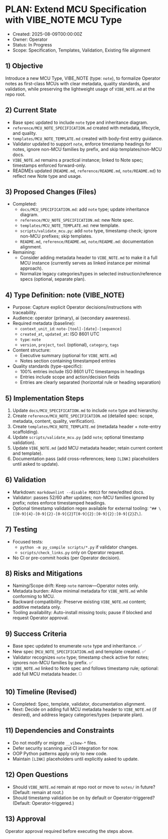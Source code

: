 # PLAN: Extend MCU Specification with VIBE_NOTE MCU Type

- Created: 2025-08-09T00:00:00Z
- Owner: Operator
- Status: In Progress
- Scope: Specification, Templates, Validation, Existing file alignment

## 1) Objective
Introduce a new MCU Type, VIBE_NOTE (type: `note`), to formalize Operator notes as first-class MCUs with clear metadata, quality standards, and validation, while preserving the lightweight usage of `VIBE_NOTE.md` at the repo root.

## 2) Current State
- Base spec updated to include `note` type and inheritance diagram.
- `reference/MCU_NOTE_SPECIFICATION.md` created with metadata, lifecycle, and quality.
- `templates/MCU_NOTE_TEMPLATE.md` created with body-first entry guidance.
- Validator updated to support `note`, enforce timestamp headings for notes, ignore non-MCU families by prefix, and skip templates/non-MCU docs.
- `VIBE_NOTE.md` remains a practical instance; linked to Note spec; timestamps enforced forward-only.
- READMEs updated (`README.md`, `reference/README.md`, `note/README.md`) to reflect new Note type and usage.

## 3) Proposed Changes (Files)
- Completed:
  - `docs/MCU_SPECIFICATION.md`: add `note` type; update inheritance diagram.
  - `reference/MCU_NOTE_SPECIFICATION.md`: new Note spec.
  - `templates/MCU_NOTE_TEMPLATE.md`: new template.
  - `scripts/validate_mcu.py`: add `note` type, timestamp check; ignore non-MCU prefixes; skip templates.
  - `README.md`, `reference/README.md`, `note/README.md`: documentation alignment.
- Remaining:
  - Consider adding metadata header to `VIBE_NOTE.md` to make it a full MCU instance (currently serves as linked instance per minimal approach).
  - Normalize legacy categories/types in selected instruction/reference specs (optional, separate plan).

## 4) Type Definition: note (VIBE_NOTE)
- Purpose: Capture explicit Operator decisions/instructions with traceability.
- Audience: operator (primary), ai (secondary awareness).
- Required metadata (baseline):
  - `context_unit_id`: `note-[tool]-[date]-[sequence]`
  - `created_at`, `updated_at`: ISO 8601 UTC
  - `type`: `note`
  - `version`, `project`, `tool` (optional), `category`, `tags`
- Content structure:
  - Executive summary (optional for `VIBE_NOTE.md`)
  - Notes section containing timestamped entries
- Quality standards (type-specific):
  - 100% entries include ISO 8601 UTC timestamps in headings
  - Entries include scope and action/decision fields
  - Entries are clearly separated (horizontal rule or heading separation)

## 5) Implementation Steps
1. Update `docs/MCU_SPECIFICATION.md` to include `note` type and hierarchy.
2. Create `reference/MCU_NOTE_SPECIFICATION.md` (detailed spec: scope, metadata, content, quality, verification).
3. Create `templates/MCU_NOTE_TEMPLATE.md` (metadata header + note-entry scaffolding).
4. Update `scripts/validate_mcu.py` (add `note`; optional timestamp validation).
5. Update `VIBE_NOTE.md` (add MCU metadata header; retain current content and template).
6. Documentation pass (add cross-references; keep `[LINK]` placeholders until asked to update).

## 6) Validation
- Markdown: `markdownlint --disable MD013` for new/edited docs.
- Validator: passes 52/60 after updates; non-MCU families ignored by prefix; notes enforce timestamped headings.
- Optional timestamp validation regex available for external tooling: `^## \[[0-9]{4}-[0-9]{2}-[0-9]{2}T[0-9]{2}:[0-9]{2}:[0-9]{2}Z\]`.

## 7) Testing
- Focused tests:
  - `python -m py_compile scripts/*.py` if validator changes.
  - `scripts/check_links.py` only on Operator request.
- No CI or pre-commit hooks (per Operator decision).

## 8) Risks and Mitigations
- Naming/Scope drift: Keep `note` narrow—Operator notes only.
- Metadata burden: Allow minimal metadata for `VIBE_NOTE.md` while conforming to MCU.
- Backward compatibility: Preserve existing `VIBE_NOTE.md` content; additive metadata only.
- Tooling availability: Auto-install missing tools; pause if blocked and request Operator approval.

## 9) Success Criteria
- Base spec updated to enumerate `note` type and inheritance. ✅
- New spec (`MCU_NOTE_SPECIFICATION.md`) and template created. ✅
- Validator recognizes `note` type; timestamp check active for notes; ignores non-MCU families by prefix. ✅
- `VIBE_NOTE.md` linked to Note spec and follows timestamp rule; optional: add full MCU metadata header. ◻️

## 10) Timeline (Revised)
- Completed: Spec, template, validator, documentation alignment.
- Next: Decide on adding full MCU metadata header to `VIBE_NOTE.md` (if desired), and address legacy categories/types (separate plan).

## 11) Dependencies and Constraints
- Do not modify or migrate `__vibew-*` files.
- Defer security scanning and CI integration for now.
- OOP Python patterns apply only to new code.
- Maintain `[LINK]` placeholders until explicitly asked to update.

## 12) Open Questions
- Should `VIBE_NOTE.md` remain at repo root or move to `notes/` in future? (Default: remain at root.)
- Should timestamp validation be on by default or Operator-triggered? (Default: Operator-triggered.)

## 13) Approval
Operator approval required before executing the steps above.
